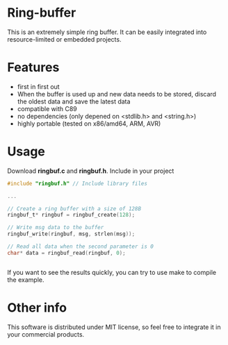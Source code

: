 # Ring-buffer
This is an extremely simple ring buffer.  It can be easily integrated into resource-limited or embedded projects.

# Features
 - first in first out
 - When the buffer is used up and new data needs to be stored, discard the oldest data and save the latest data
 - compatible with C89
 - no dependencies (only depened on <stdlib.h> and <string.h>)
 - highly portable (tested on x86/amd64, ARM, AVR)

# Usage
Download **ringbuf.c** and **ringbuf.h**. Include in your project

```C
#include "ringbuf.h" // Include library files

...

// Create a ring buffer with a size of 128B
ringbuf_t* ringbuf = ringbuf_create(128);

// Write msg data to the buffer
ringbuf_write(ringbuf, msg, strlen(msg));

// Read all data when the second parameter is 0
char* data = ringbuf_read(ringbuf, 0);



```
If you want to see the results quickly, you can try to use make to compile the example.



# Other info
This software is distributed under MIT license, so feel free to integrate it in your commercial products.